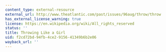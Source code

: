 ```yaml
---
content_type: external-resource
external_url: http://www.theatlantic.com/past/issues/96aug/throw/throw.htm
has_external_license_warning: true
license: https://en.wikipedia.org/wiki/All_rights_reserved
status: ''
title: Throwing Like a Girl
uid: f2cd72bd-94fb-4ce2-9156-41349b6b2e06
wayback_url: ''
---
```

